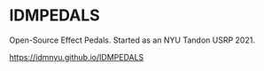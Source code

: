 # IDMPEDALS
Open-Source Effect Pedals.  Started as an NYU Tandon USRP 2021.

https://idmnyu.github.io/IDMPEDALS
